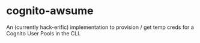 # cognito-awsume
An (currently hack-erific) implementation to provision / get temp creds for a Cognito User Pools in the CLI.

